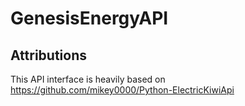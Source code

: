# GenesisEnergyAPI

## Attributions
This API interface is heavily based on https://github.com/mikey0000/Python-ElectricKiwiApi
